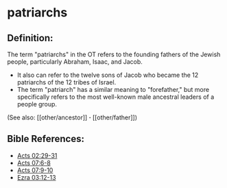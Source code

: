 # patriarchs #

## Definition: ##

The term "patriarchs" in the OT refers to the founding fathers of the Jewish people, particularly Abraham, Isaac, and Jacob.

* It also can refer to the twelve sons of Jacob who became the 12 patriarchs of the 12 tribes of Israel.
* The term "patriarch" has a similar meaning to "forefather," but more specifically refers to the most well-known male ancestral leaders of a people group.

(See also: [[other/ancestor]] **·** [[other/father]])

## Bible References: ##

* [Acts 02:29-31](en/tn/act/help/02/29)
* [Acts 07:6-8](en/tn/act/help/07/06)
* [Acts 07:9-10](en/tn/act/help/07/09)
* [Ezra 03:12-13](en/tn/ezr/help/03/12)